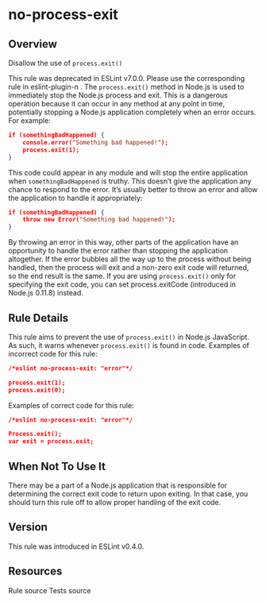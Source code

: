 
# no-process-exit
## Overview
Disallow the use of `process.exit()`



This rule was deprecated in ESLint v7.0.0. Please use the corresponding rule in eslint-plugin-n .
The `process.exit()` method in Node.js is used to immediately stop the Node.js process and exit. This is a dangerous operation because it can occur in any method at any point in time, potentially stopping a Node.js application completely when an error occurs. For example:

```json
if (somethingBadHappened) {
    console.error("Something bad happened!");
    process.exit(1);
}
```
This code could appear in any module and will stop the entire application when `somethingBadHappened` is truthy. This doesn’t give the application any chance to respond to the error. It’s usually better to throw an error and allow the application to handle it appropriately:

```json
if (somethingBadHappened) {
    throw new Error("Something bad happened!");
}
```
By throwing an error in this way, other parts of the application have an opportunity to handle the error rather than stopping the application altogether. If the error bubbles all the way up to the process without being handled, then the process will exit and a non-zero exit code will returned, so the end result is the same.
If you are using `process.exit()` only for specifying the exit code, you can set process.exitCode  (introduced in Node.js 0.11.8) instead.
## Rule Details
This rule aims to prevent the use of `process.exit()` in Node.js JavaScript. As such, it warns whenever `process.exit()` is found in code.
Examples of incorrect code for this rule:


```json
/*eslint no-process-exit: "error"*/

process.exit(1);
process.exit(0);
```
Examples of correct code for this rule:


```json
/*eslint no-process-exit: "error"*/

Process.exit();
var exit = process.exit;
```
## When Not To Use It
There may be a part of a Node.js application that is responsible for determining the correct exit code to return upon exiting. In that case, you should turn this rule off to allow proper handling of the exit code.
## Version
This rule was introduced in ESLint v0.4.0.
## Resources

Rule source 
Tests source 


